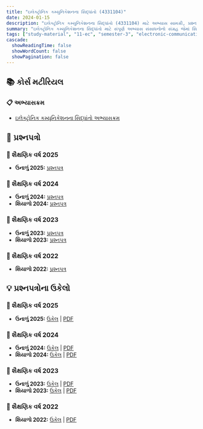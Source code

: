 ```yaml
---
title: "ઇલેક્ટ્રોનિક કમ્યુનિકેશનના સિદ્ધાંતો (4331104)"
date: 2024-01-15
description: "ઇલેક્ટ્રોનિક કમ્યુનિકેશનના સિદ્ધાંતો (4331104) માટે અભ્યાસ સામગ્રી, પ્રશ્નપત્રો અને ઉકેલો - ઇલેક્ટ્રોનિક્સ અને કમ્યુનિકેશન એન્જિનિયરિંગ, સેમેસ્ટર 3"
summary: "ઇલેક્ટ્રોનિક કમ્યુનિકેશનના સિદ્ધાંતો માટે સંપૂર્ણ અભ્યાસ સંસાધનોનો સંગ્રહ જેમાં સિલેબસ, 2022-2025ના પ્રશ્નપત્રો અને વિગતવાર ઉકેલોનો સમાવેશ થાય છે"
tags: ["study-material", "11-ec", "semester-3", "electronic-communication", "principles", "4331104"]
cascade:
  showReadingTime: false
  showWordCount: false
  showPagination: false
---
```


## 📚 કોર્સ મટીરિયલ

### 📋 અભ્યાસક્રમ

- [ઇલેક્ટ્રોનિક કમ્યુનિકેશનના સિદ્ધાંતો અભ્યાસક્રમ](/resources/study-materials/11-ec/sem-3/4331104-pec/4331104.pdf)

## 📝 પ્રશ્નપત્રો

### 📅 શૈક્ષણિક વર્ષ 2025

- **ઉનાળું 2025:** [પ્રશ્નપત્ર](/resources/study-materials/11-ec/sem-3/4331104-pec/4331104-Summer-2025.pdf)

### 📅 શૈક્ષણિક વર્ષ 2024  

- **ઉનાળું 2024:** [પ્રશ્નપત્ર](/resources/study-materials/11-ec/sem-3/4331104-pec/4331104-Summer-2024.pdf)
- **શિયાળો 2024:** [પ્રશ્નપત્ર](/resources/study-materials/11-ec/sem-3/4331104-pec/4331104-Winter-2024.pdf)

### 📅 શૈક્ષણિક વર્ષ 2023

- **ઉનાળું 2023:** [પ્રશ્નપત્ર](/resources/study-materials/11-ec/sem-3/4331104-pec/4331104-Summer-2023.pdf)
- **શિયાળો 2023:** [પ્રશ્નપત્ર](/resources/study-materials/11-ec/sem-3/4331104-pec/4331104-Winter-2023.pdf)

### 📅 શૈક્ષણિક વર્ષ 2022

- **શિયાળો 2022:** [પ્રશ્નપત્ર](/resources/study-materials/11-ec/sem-3/4331104-pec/4331104-Winter-2022.pdf)

## 💡 પ્રશ્નપત્રોના ઉકેલો

### 📅 શૈક્ષણિક વર્ષ 2025

- **ઉનાળું 2025:** [ઉકેલ](4331104-summer-2025-solution) | [PDF](4331104-summer-2025-solution.gu.pdf)

### 📅 શૈક્ષણિક વર્ષ 2024

- **ઉનાળું 2024:** [ઉકેલ](4331104-summer-2024-solution) | [PDF](4331104-summer-2024-solution.gu.pdf)
- **શિયાળો 2024:** [ઉકેલ](4331104-winter-2024-solution) | [PDF](4331104-winter-2024-solution.gu.pdf)

### 📅 શૈક્ષણિક વર્ષ 2023

- **ઉનાળું 2023:** [ઉકેલ](4331104-summer-2023-solution) | [PDF](4331104-summer-2023-solution.gu.pdf)
- **શિયાળો 2023:** [ઉકેલ](4331104-winter-2023-solution) | [PDF](4331104-winter-2023-solution.gu.pdf)

### 📅 શૈક્ષણિક વર્ષ 2022

- **શિયાળો 2022:** [ઉકેલ](4331104-winter-2022-solution) | [PDF](4331104-winter-2022-solution.gu.pdf)

